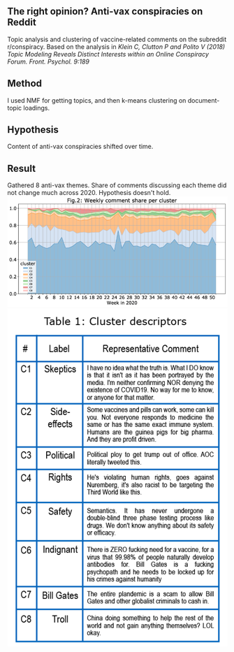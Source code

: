 ## The right opinion? Anti-vax conspiracies on Reddit
Topic analysis and clustering of vaccine-related comments on the subreddit r/conspiracy.
Based on the analysis in *Klein C, Clutton P and Polito V (2018) Topic Modeling Reveals Distinct Interests within an Online Conspiracy Forum. Front. Psychol. 9:189*
## Method
I used NMF for getting topics, and then k-means clustering on document-topic loadings.
## Hypothesis
Content of anti-vax conspiracies shifted over time.
## Result
Gathered 8 anti-vax themes. Share of comments discussing each theme did not change much across 2020. Hypothesis doesn't hold.
![cluster_share_week](https://github.com/tripartitestruggle/reddit-anti-vax/blob/main/output/images/cluster_share_week.gif?raw=true)
![cluster_descriptors](https://github.com/tripartitestruggle/reddit-anti-vax/blob/main/output/images/table1.png?raw=true)
